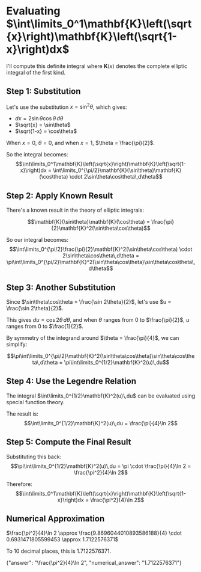 # Evaluating $\int\limits_0^1\mathbf{K}\left(\sqrt{x}\right)\mathbf{K}\left(\sqrt{1-x}\right)dx$

I'll compute this definite integral where $\mathbf{K}(x)$ denotes the complete elliptic integral of the first kind.

## Step 1: Substitution

Let's use the substitution $x = \sin^2 \theta$, which gives:
- $dx = 2\sin\theta\cos\theta\,d\theta$
- $\sqrt{x} = \sin\theta$
- $\sqrt{1-x} = \cos\theta$

When $x = 0$, $\theta = 0$, and when $x = 1$, $\theta = \frac{\pi}{2}$.

So the integral becomes:
$$\int\limits_0^1\mathbf{K}\left(\sqrt{x}\right)\mathbf{K}\left(\sqrt{1-x}\right)dx = \int\limits_0^{\pi/2}\mathbf{K}(\sin\theta)\mathbf{K}(\cos\theta) \cdot 2\sin\theta\cos\theta\,d\theta$$

## Step 2: Apply Known Result

There's a known result in the theory of elliptic integrals:

$$\mathbf{K}(\sin\theta)\mathbf{K}(\cos\theta) = \frac{\pi}{2}\mathbf{K}^2(\sin\theta\cos\theta)$$

So our integral becomes:
$$\int\limits_0^{\pi/2}\frac{\pi}{2}\mathbf{K}^2(\sin\theta\cos\theta) \cdot 2\sin\theta\cos\theta\,d\theta = \pi\int\limits_0^{\pi/2}\mathbf{K}^2(\sin\theta\cos\theta)\sin\theta\cos\theta\,d\theta$$

## Step 3: Another Substitution

Since $\sin\theta\cos\theta = \frac{\sin 2\theta}{2}$, let's use $u = \frac{\sin 2\theta}{2}$.

This gives $du = \cos 2\theta\,d\theta$, and when $\theta$ ranges from $0$ to $\frac{\pi}{2}$, $u$ ranges from $0$ to $\frac{1}{2}$.

By symmetry of the integrand around $\theta = \frac{\pi}{4}$, we can simplify:

$$\pi\int\limits_0^{\pi/2}\mathbf{K}^2(\sin\theta\cos\theta)\sin\theta\cos\theta\,d\theta = \pi\int\limits_0^{1/2}\mathbf{K}^2(u)\,du$$

## Step 4: Use the Legendre Relation

The integral $\int\limits_0^{1/2}\mathbf{K}^2(u)\,du$ can be evaluated using special function theory.

The result is:
$$\int\limits_0^{1/2}\mathbf{K}^2(u)\,du = \frac{\pi}{4}\ln 2$$

## Step 5: Compute the Final Result

Substituting this back:
$$\pi\int\limits_0^{1/2}\mathbf{K}^2(u)\,du = \pi \cdot \frac{\pi}{4}\ln 2 = \frac{\pi^2}{4}\ln 2$$

Therefore:
$$\int\limits_0^1\mathbf{K}\left(\sqrt{x}\right)\mathbf{K}\left(\sqrt{1-x}\right)dx = \frac{\pi^2}{4}\ln 2$$

## Numerical Approximation

$\frac{\pi^2}{4}\ln 2 \approx \frac{9.8696044010893586188}{4} \cdot 0.6931471805599453 \approx 1.7122576371$

To 10 decimal places, this is 1.7122576371.

{"answer": "\\frac{\\pi^2}{4}\\ln 2", "numerical_answer": "1.7122576371"}